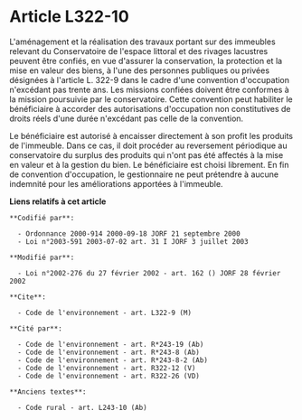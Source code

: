 # Article L322-10

L'aménagement et la réalisation des travaux portant sur des immeubles relevant du Conservatoire de l'espace littoral et des
rivages lacustres peuvent être confiés, en vue d'assurer la conservation, la protection et la mise en valeur des biens, à
l'une des personnes publiques ou privées désignées à l'article L. 322-9 dans le cadre d'une convention d'occupation
n'excédant pas trente ans. Les missions confiées doivent être conformes à la mission poursuivie par le conservatoire. Cette
convention peut habiliter le bénéficiaire à accorder des autorisations d'occupation non constitutives de droits réels d'une
durée n'excédant pas celle de la convention.

Le bénéficiaire est autorisé à encaisser directement à son profit les produits de l'immeuble. Dans ce cas, il doit procéder
au reversement périodique au conservatoire du surplus des produits qui n'ont pas été affectés à la mise en valeur et à la
gestion du bien. Le bénéficiaire est choisi librement. En fin de convention d'occupation, le gestionnaire ne peut prétendre à
aucune indemnité pour les améliorations apportées à l'immeuble.

**Liens relatifs à cet article**

	**Codifié par**:

	  - Ordonnance 2000-914 2000-09-18 JORF 21 septembre 2000
	  - Loi n°2003-591 2003-07-02 art. 31 I JORF 3 juillet 2003

	**Modifié par**:

	  - Loi n°2002-276 du 27 février 2002 - art. 162 () JORF 28 février 2002

	**Cite**:

	  - Code de l'environnement - art. L322-9 (M)

	**Cité par**:

	  - Code de l'environnement - art. R*243-19 (Ab)
	  - Code de l'environnement - art. R*243-8 (Ab)
	  - Code de l'environnement - art. R*243-8-2 (Ab)
	  - Code de l'environnement - art. R322-12 (V)
	  - Code de l'environnement - art. R322-26 (VD)

	**Anciens textes**:

	  - Code rural - art. L243-10 (Ab)

